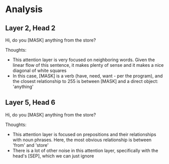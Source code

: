 # Analysis

## Layer 2, Head 2

Hi, do you [MASK] anything from the store?

Thoughts:
- This attention layer is very focused on neighboring words. Given the linear flow of this sentence, it makes plenty of sense
and it makes a nice diagonal of white squares
- In this case, [MASK] is a verb (have, need, want - per the program), and the closest relationship to 255 is between [MASK] and a direct
object: 'anything'

## Layer 5, Head 6

Hi, do you [MASK] anything from the store?

Thoughts:
- This attention layer is focused on prepositions and their relationships with noun phrases. Here, the most obvious relationship
is between 'from' and 'store'
- There is a lot of other noise in this attention layer, specifically with the head's [SEP], which we can just ignore
